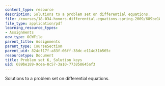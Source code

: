 ```yaml
---
content_type: resource
description: Solutions to a problem set on differential equations.
file: /courses/18-034-honors-differential-equations-spring-2009/689be1899cea8c573a10773858645af3_MIT18_034s09_sol_pset06.pdf
file_type: application/pdf
learning_resource_types:
- Assignments
ocw_type: OCWFile
parent_title: Assignments
parent_type: CourseSection
parent_uid: 824cf17f-a83f-06ff-38dc-e114c31b565c
resourcetype: Document
title: Problem set 6, Solution keys
uid: 689be189-9cea-8c57-3a10-773858645af3
---
```

Solutions to a problem set on differential equations.

